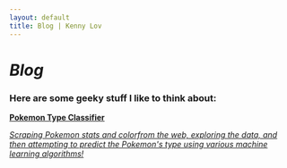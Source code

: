 ```yaml
---
layout: default
title: Blog | Kenny Lov
---
```

<style> 
nav ul li:nth-child(3) a{
  position:relative;

background:var(--main-bg-color);
color:var(--main-accent-color);
border-radius:5px;
 font-size:1.15em;
padding-top:5px;
padding-bottom:5px;
padding-left:5px;
padding-right:5px;
}

}

</style>

<link rel="stylesheet" type="text/css" href="/css/projects_index.css">

# *Blog*
### Here are some geeky stuff I like to think about:


<div>
<a href = "/projects/pokemon_classifier"> 
 
 <div class = "item-card" id = "pokemon"> 
  <b>Pokemon Type Classifier</b>
  <p><i>Scraping Pokemon stats and colorfrom the web, exploring the data, and then attempting to predict the Pokemon's type using various machine learning algorithms!</i>
  </p>
 </div> 
 
 </a>
<br>
 
 

<br>

</div>

